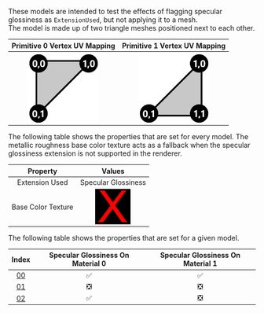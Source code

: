 These models are intended to test the effects of flagging specular glossiness as `ExtensionUsed`, but not applying it to a mesh.  
The model is made up of two triangle meshes positioned next to each other.

Primitive 0 Vertex UV Mapping | Primitive 1 Vertex UV Mapping
:---: | :---:
<img src="Figures/Figure_UVSpace2.png" height="144" width="144" align="middle"> | <img src="Figures/Figure_UVSpace3.png" height="144" width="144" align="middle"> 

The following table shows the properties that are set for every model. The metallic roughness base color texture acts as a fallback when the specular glossiness extension is not supported in the renderer.  


Property | **Values**
:---: | :---:
Extension Used | Specular Glossiness
Base Color Texture | <img src="Textures/Texture_X.png" height="72" width="72" align="middle">

 
The following table shows the properties that are set for a given model.  


Index | Specular Glossiness On Material 0 | Specular Glossiness On Material 1
:---: | :---: | :---:
[00](Material_Mixed_00.gltf) | :white_check_mark: | :white_check_mark:
[01](Material_Mixed_01.gltf) | :negative_squared_cross_mark: | :negative_squared_cross_mark:
[02](Material_Mixed_02.gltf) | :white_check_mark: | :negative_squared_cross_mark:
 
